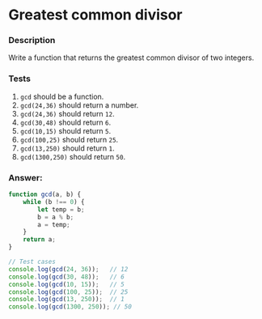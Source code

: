 # Greatest common divisor

### Description

Write a function that returns the greatest common divisor of two integers.

### Tests

1. `gcd` should be a function.
2. `gcd(24,36)` should return a number.
3. `gcd(24,36)` should return `12`.
4. `gcd(30,48)` should return `6`.
5. `gcd(10,15)` should return `5`.
6. `gcd(100,25)` should return `25`.
7. `gcd(13,250)` should return `1`.
8. `gcd(1300,250)` should return `50`.

### Answer:

```javascript
function gcd(a, b) {
    while (b !== 0) {
        let temp = b;
        b = a % b;
        a = temp;
    }
    return a;
}

// Test cases
console.log(gcd(24, 36));   // 12
console.log(gcd(30, 48));   // 6
console.log(gcd(10, 15));   // 5
console.log(gcd(100, 25));  // 25
console.log(gcd(13, 250));  // 1
console.log(gcd(1300, 250)); // 50
```